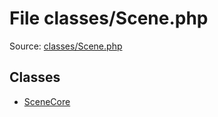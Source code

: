 File classes/Scene.php
=========

Source: [classes/Scene.php](https://github.com/PrestaShop/PrestaShop/blob/1.5.5.0/classes/Scene.php)


Classes
-------

* [SceneCore](class.SceneCore.md)

